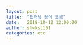 ```yaml
---
layout: post
title:  "딥러닝 용어 모음"
date:   2018-10-12 12:00:00
author: shwksl101
categories: etc
---
```

